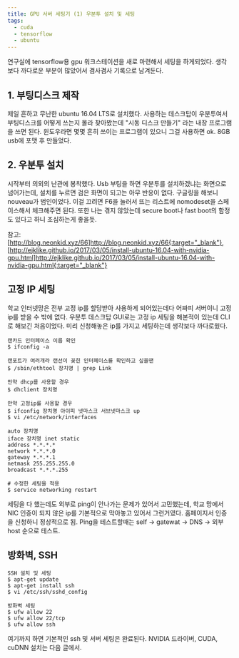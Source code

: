 ```yaml
---
title: GPU 서버 세팅기 (1) 우분투 설치 및 세팅
tags:
  - cuda
  - tensorflow
  - ubuntu
---
```


연구실에 tensorflow용 gpu 워크스테이션을 새로 마련해서 세팅을 하게되었다. 생각보다 까다로운 부분이 많았어서 겸사겸사 기록으로 남겨둔다.

## 1. 부팅디스크 제작
제일 흔하고 무난한 ubuntu 16.04 LTS로 설치했다. 사용하는 데스크탑이 우분투여서 부팅디스크를 어떻게 쓰는지 몰라 찾아봤는데 "시동 디스크 만들기" 라는 내장 프로그램을 쓰면 된다.
윈도우라면 몇몇 흔히 쓰이는 프로그램이 있으니 그걸 사용하면 ok. 8GB usb에 포맷 후 만들었다.

## 2. 우분투 설치
시작부터 의외의 난관에 봉착했다. Usb 부팅을 하면 우분투를 설치하겠냐는 화면으로 넘어가는데, 설치를 누르면 검은 화면이 되고는 아무 반응이 없다. 구글링을 해보니 nouveau가 범인이었다. 이걸 끄려면 F6을 눌러서 뜨는 리스트에 nomodeset을 스페이스해서 체크해주면 된다. 또한 나는 겪지 않았는데 secure boot나 fast boot의 함정도 있다고 하니 조심하는게 좋을듯.

참고: [http://blog.neonkid.xyz/66]http://blog.neonkid.xyz/66{:target="_blank"}, [http://ejklike.github.io/2017/03/05/install-ubuntu-16.04-with-nvidia-gpu.html]http://ejklike.github.io/2017/03/05/install-ubuntu-16.04-with-nvidia-gpu.html{:target="_blank"}

## 고정 IP 세팅
학교 인터넷망은 전부 고정 ip를 할당받아 사용하게 되어있는데다 어짜피 서버이니 고정 ip를 받을 수 밖에 없다. 우분투 데스크탑 GUI로는 고정 ip 세팅을 해본적이 있는데 CLI로 해보긴 처음이었다. 미리 신청해놓은 ip를 가지고 세팅하는데 생각보다 까다로웠다.

~~~
랜카드 인터페이스 이름 확인
$ ifconfig -a

랜포트가 여러개라 랜선이 꽂힌 인터페이스를 확인하고 싶을땐
$ /sbin/ethtool 장치명 | grep Link

만약 dhcp를 사용할 경우
$ dhclient 장치명

만약 고정ip를 사용할 경우
$ ifconfig 장치명 아이피 넷마스크 서브넷마스크 up
$ vi /etc/network/interfaces

auto 장치명
iface 장치명 inet static
address *.*.*.*
network *.*.*.0
gateway *.*.*.1
netmask 255.255.255.0
broadcast *.*.*.255

# 수정한 세팅을 적용
$ service networking restart
~~~

세팅을 다 했는데도 외부로 ping이 안나가는 문제가 있어서 고민했는데, 학교 망에서 NIC 인증이 되지 않은 ip를 기본적으로 막아놓고 있어서 그런거였다. 홈페이지서 인증을 신청하니 정상적으로 됨.
Ping을 테스트할때는 self -> gatewat -> DNS -> 외부 host 순으로 테스트.

## 방화벽, SSH
~~~
SSH 설치 및 세팅
$ apt-get update
$ apt-get install ssh
$ vi /etc/ssh/sshd_config

방화벽 세팅
$ ufw allow 22
$ ufw allow 22/tcp
$ ufw allow ssh
~~~

여기까지 하면 기본적인 ssh 및 서버 세팅은 완료된다. NVIDIA 드라이버, CUDA, cuDNN 설치는 다음 글에서.
